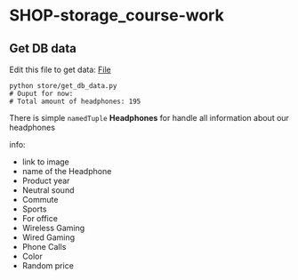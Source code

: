 # SHOP-storage_course-work

## Get DB data

Edit this file to get data: [File](./store/get_db_data.py)
``` 
python store/get_db_data.py
# Ouput for now:
# Total amount of headphones: 195
```
There is simple `namedTuple` __Headphones__ for handle all information about our headphones

info:
 - link to image
 - name of the Headphone
 - Product year
 - Neutral sound
 - Commute
 - Sports
 - For office
 - Wireless Gaming
 - Wired Gaming
 - Phone Calls
 - Color
 - Random price